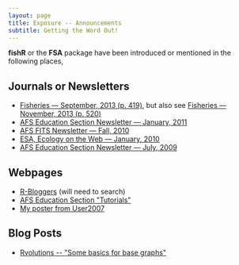 ```yaml
---
layout: page
title: Exposure -- Announcements
subtitle: Getting the Word Out!
---
```


**fishR** or the **FSA** package have been introduced or mentioned in the following places,

## Journals or Newsletters
* [Fisheries — September, 2013 (p. 419)](resources/FSA_Fisheries_Sep13.pdf), but also see [Fisheries — November, 2013 (p. 520)](resources/Fisheries_Nov13.PNG)
* [AFS Education Section Newsletter — January, 2011](resources/MR_edsecnews_v32_1.pdf)
* [AFS FITS Newsletter — Fall, 2010](resources/fishR_AFSFits_Fall2010.pdf)
* [ESA, Ecology on the Web — January, 2010](resources/fishR_ESABulletin_2010.pdf)
* [AFS Education Section Newsletter — July, 2009](resources/fishR_EdSect_2009.pdf)

## Webpages
* [R-Bloggers](http://www.r-bloggers.com/) (will need to search)
* [AFS Education Section "Tutorials"](http://www.fisheriessociety.org/education/tutorials.htm)
* [My poster from User2007](http://user2007.org/program/posters/ogle.pdf)

## Blog Posts
* [Rvolutions -- "Some basics for base graphs"](http://blog.revolutionanalytics.com/2015/01/some-basics-for-base-graphics.html)
